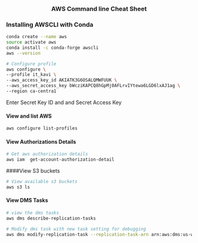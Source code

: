 ###  <center> AWS Command line Cheat Sheet </center>

### Installing AWSCLI with Conda

```bash
conda create --name aws
source activate aws
conda install -c conda-forge awscli
aws --version

# Configure profile
aws configure \
--profile it_kavi \
--aws_access_key_id AKIATK3G6OSALQMWFUUK \
--aws_secret_access_key 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 \
--region ca-centra1
```
Enter Secret Key ID and and Secret Access Key

#### View and list AWS

```bash
aws configure list-profiles
```

#### View Authorizations Details

```bash
# Get aws authorization details
aws iam  get-account-authorization-detail
```


####View S3 buckets

```bash
# View available s3 buckets
aws s3 ls
```

#### View DMS Tasks

```bash
# view the dms tasks
aws dms describe-replication-tasks

# Modify dms task with new task setting for debugging
aws dms modify-replication-task --replication-task-arn arn:aws:dms:us-west-2:979221706071:task:SOSINVHS7REGHLBGZWRUKPAKJU --replication-task-settings file://default_dms_task_settings_with_logging.json
```
